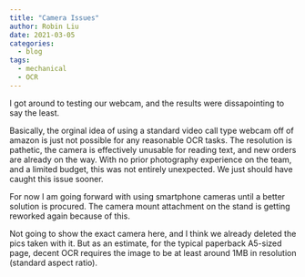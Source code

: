 ```yaml
---
title: "Camera Issues"
author: Robin Liu
date: 2021-03-05
categories:
  - blog
tags:
  - mechanical
  - OCR
---
```


I got around to testing our webcam, and the results were dissapointing to say the least. 

Basically, the orginal idea of using a standard video call type webcam off of amazon is just not possible for any reasonable OCR tasks. The resolution is pathetic, the camera is effectively unusable for reading text, and new orders are already on the way. With no prior photography experience on the team, and a limited budget, this was not entirely unexpected. We just should have caught this issue sooner.

For now I am going forward with using smartphone cameras until a better solution is procured. The camera mount attachment on the stand is getting reworked again because of this. 

Not going to show the exact camera here, and I think we already deleted the pics taken with it. But as an estimate, for the typical paperback A5-sized page, decent OCR requires the image to be at least around 1MB in resolution (standard aspect ratio).

